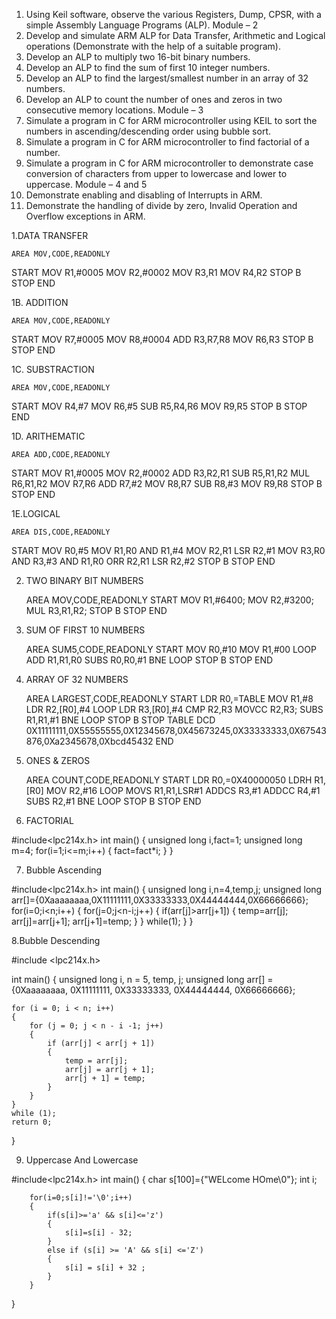 1. Using Keil software, observe the various Registers, Dump, CPSR, with a simple Assembly
Language Programs (ALP).
Module – 2
2. Develop and simulate ARM ALP for Data Transfer, Arithmetic and Logical operations
(Demonstrate with the help of a suitable program).
3. Develop an ALP to multiply two 16-bit binary numbers.
4. Develop an ALP to find the sum of first 10 integer numbers.
5. Develop an ALP to find the largest/smallest number in an array of 32 numbers.
6. Develop an ALP to count the number of ones and zeros in two consecutive memory locations.
Module – 3
7. Simulate a program in C for ARM microcontroller using KEIL to sort the numbers in
ascending/descending order using bubble sort.
8. Simulate a program in C for ARM microcontroller to find factorial of a number.
9. Simulate a program in C for ARM microcontroller to demonstrate case conversion of characters
from upper to lowercase and lower to uppercase.
Module – 4 and 5
10. Demonstrate enabling and disabling of Interrupts in ARM.
11. Demonstrate the handling of divide by zero, Invalid Operation and Overflow exceptions in ARM.

1.DATA TRANSFER

	AREA MOV,CODE,READONLY
START
	MOV R1,#0005
	MOV R2,#0002
	MOV R3,R1
	MOV R4,R2
STOP B STOP
	END

1B. ADDITION

	AREA MOV,CODE,READONLY
START
	MOV R7,#0005
	MOV R8,#0004
	ADD R3,R7,R8
	MOV R6,R3
STOP B STOP
	END


1C. SUBSTRACTION

	AREA MOV,CODE,READONLY
START
	MOV R4,#7
	MOV R6,#5
	SUB R5,R4,R6
	MOV R9,R5
STOP B STOP
	END

1D. ARITHEMATIC 

	AREA ADD,CODE,READONLY
START 
	MOV R1,#0005
	MOV R2,#0002
	ADD R3,R2,R1
	SUB R5,R1,R2
	MUL R6,R1,R2
	MOV R7,R6
	ADD R7,#2
	MOV R8,R7
	SUB R8,#3
	MOV R9,R8
STOP B STOP
	END

1E.LOGICAL

	AREA DIS,CODE,READONLY
START
	MOV R0,#5
	MOV R1,R0
	AND R1,#4
	MOV R2,R1
	LSR R2,#1
	MOV R3,R0
	AND R3,#3
	AND R1,R0
	ORR R2,R1
	LSR R2,#2
STOP B STOP
	END
	
2. TWO BINARY BIT NUMBERS

	AREA MOV,CODE,READONLY
START
	MOV R1,#6400;
	MOV R2,#3200;
	MUL R3,R1,R2;
STOP B STOP
	END

3.  SUM OF FIRST 10 NUMBERS

	AREA SUM5,CODE,READONLY
START
	MOV R0,#10
	MOV R1,#00
LOOP
	ADD R1,R1,R0
	SUBS R0,R0,#1
	BNE LOOP
STOP B STOP
	END

4. ARRAY OF 32 NUMBERS

	AREA LARGEST,CODE,READONLY
START
	LDR R0,=TABLE
	MOV R1,#8
	LDR R2,[R0],#4
LOOP
	LDR R3,[R0],#4
	CMP R2,R3
	MOVCC R2,R3;
	SUBS R1,R1,#1
	BNE LOOP
STOP B STOP
TABLE
	DCD 0X11111111,0X55555555,0X12345678,0X45673245,0X33333333,0X67543876,0Xa2345678,0Xbcd45432
	END

5. ONES & ZEROS

	AREA COUNT,CODE,READONLY
START
	LDR R0,=0X40000050
	LDRH R1,[R0]
	MOV R2,#16
LOOP
	MOVS R1,R1,LSR#1
	ADDCS R3,#1
	ADDCC R4,#1
	SUBS R2,#1
	BNE LOOP
STOP B STOP
	END

6. FACTORIAL 

#include<lpc214x.h>
int main()
{
unsigned long i,fact=1;
unsigned long m=4;
for(i=1;i<=m;i++)
{
fact=fact*i;
}
}

7. Bubble Ascending

#include<lpc214x.h>
int main()
{
unsigned long i,n=4,temp,j;
unsigned long arr[]={0Xaaaaaaaa,0X11111111,0X33333333,0X44444444,0X66666666};
for(i=0;i<n;i++)
{
for(j=0;j<n-i;j++)
	{
if(arr[j]>arr[j+1])
	{
temp=arr[j];
arr[j]=arr[j+1];
arr[j+1]=temp;
  }
}
while(1);
 }
}


8.Bubble Descending 

#include <lpc214x.h>

int main()
{
    unsigned long i, n = 5, temp, j;
    unsigned long arr[] = {0Xaaaaaaaa, 0X11111111, 0X33333333, 0X44444444, 0X66666666};
    
    for (i = 0; i < n; i++)
    {
        for (j = 0; j < n - i -1; j++)  
        {
            if (arr[j] < arr[j + 1])
            {
                temp = arr[j];
                arr[j] = arr[j + 1];
                arr[j + 1] = temp;
            }
        }
    }
    while (1);
    return 0; 
}

9. Uppercase And Lowercase 

#include<lpc214x.h>
int main()
{
	char s[100]={"WELcome HOme\0"};
		int i;
		
		for(i=0;s[i]!='\0';i++)
		{
			if(s[i]>='a' && s[i]<='z')
			{
				s[i]=s[i] - 32;
			}
			else if (s[i] >= 'A' && s[i] <='Z')
			{
				s[i] = s[i] + 32 ;
			}
		}
}
	
